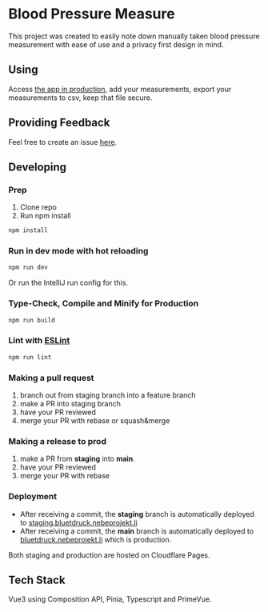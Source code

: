 # Blood Pressure Measure

This project was created to easily note down manually taken blood pressure measurement with ease of use and a privacy first design in mind.

## Using

Access [the app in production](https://bluetdruck.nebeprojekt.li), add your measurements, export your measurements to csv, keep that file secure.

## Providing Feedback

Feel free to create an issue [here](https://github.com/brogli/blood-pressure-measure/issues).

## Developing

### Prep
1. Clone repo
2. Run npm install

```sh
npm install
```
### Run in dev mode with hot reloading

```sh
npm run dev
```
Or run the IntelliJ run config for this.

### Type-Check, Compile and Minify for Production

```sh
npm run build
```
### Lint with [ESLint](https://eslint.org/)

```sh
npm run lint
```

### Making a pull request
1. branch out from staging branch into a feature branch
2. make a PR into staging branch
3. have your PR reviewed
4. merge your PR with rebase or squash&merge

### Making a release to prod
1. make a PR from **staging** into **main**.
2. have your PR reviewed
3. merge your PR with rebase

### Deployment
- After receiving a commit, the **staging** branch is automatically deployed to [staging.bluetdruck.nebeprojekt.li](https://staging.bluetdruck.nebeprojekt.li)
- After receiving a commit, the **main** branch is automatically deployed to [bluetdruck.nebeprojekt.li](https://bluetdruck.nebeprojekt.li) which is production.

Both staging and production are hosted on Cloudflare Pages.

## Tech Stack
Vue3 using Composition API, Pinia, Typescript and PrimeVue.